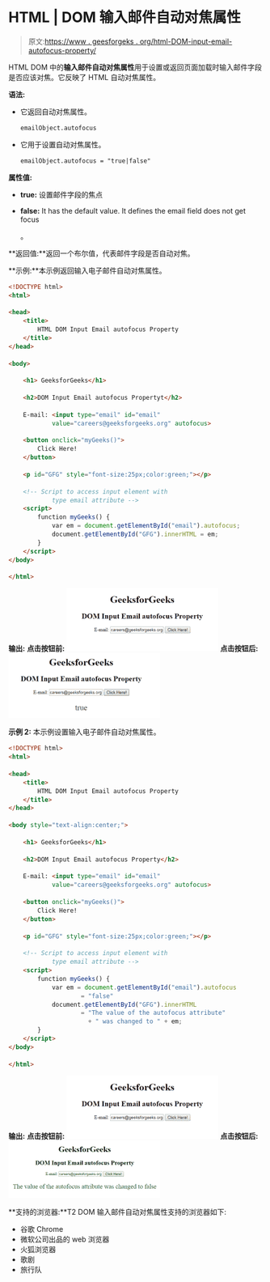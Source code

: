 # HTML | DOM 输入邮件自动对焦属性

> 原文:[https://www . geesforgeks . org/html-DOM-input-email-autofocus-property/](https://www.geeksforgeeks.org/html-dom-input-email-autofocus-property/)

HTML DOM 中的**输入邮件自动对焦属性**用于设置或返回页面加载时输入邮件字段是否应该对焦。它反映了 HTML 自动对焦属性。

**语法:**

*   它返回自动对焦属性。

    ```html
    emailObject.autofocus
    ```

*   它用于设置自动对焦属性。

    ```html
    emailObject.autofocus = "true|false"
    ```

**属性值:**

*   **true:** 设置邮件字段的焦点
*   **false:** It has the default value. It defines the email field does not get focus

    。

**返回值:**返回一个布尔值，代表邮件字段是否自动对焦。

**示例:**本示例返回输入电子邮件自动对焦属性。

```html
<!DOCTYPE html> 
<html> 

<head> 
    <title> 
        HTML DOM Input Email autofocus Property
    </title> 
</head>     

<body> 

    <h1> GeeksforGeeks</h1> 

    <h2>DOM Input Email autofocus Propertyt</h2> 

    E-mail: <input type="email" id="email"
            value="careers@geeksforgeeks.org" autofocus> 

    <button onclick="myGeeks()"> 
        Click Here! 
    </button> 

    <p id="GFG" style="font-size:25px;color:green;"></p> 

    <!-- Script to access input element with 
            type email attribute -->
    <script> 
        function myGeeks() { 
            var em = document.getElementById("email").autofocus;
            document.getElementById("GFG").innerHTML = em; 
        } 
    </script> 
</body> 

</html>                    
```

**输出:**
**点击按钮前:**
![](img/0f86acc442e74d5c12ee458a446c6bb8.png)
**点击按钮后:**
![](img/ec07dcb1092ffd342ff7deb279d6d4bc.png)

**示例 2:** 本示例设置输入电子邮件自动对焦属性。

```html
<!DOCTYPE html> 
<html> 

<head> 
    <title> 
        HTML DOM Input Email autofocus Property
    </title> 
</head>     

<body style="text-align:center;">

    <h1> GeeksforGeeks</h1> 

    <h2>DOM Input Email autofocus Property</h2> 

    E-mail: <input type="email" id="email"
            value="careers@geeksforgeeks.org" autofocus> 

    <button onclick="myGeeks()"> 
        Click Here! 
    </button> 

    <p id="GFG" style="font-size:25px;color:green;"></p> 

    <!-- Script to access input element with 
            type email attribute -->
    <script> 
        function myGeeks() { 
            var em = document.getElementById("email").autofocus
                    = "false" 
            document.getElementById("GFG").innerHTML
                    = "The value of the autofocus attribute"
                      + " was changed to " + em; 
        } 
    </script> 
</body> 

</html>                    
```

**输出:**
**点击按钮前:**
![](img/0f86acc442e74d5c12ee458a446c6bb8.png)
**点击按钮后:**
![](img/77ccc959e9ce7ee8932dc4a6d8fbde80.png)

**支持的浏览器:**T2 DOM 输入邮件自动对焦属性支持的浏览器如下:

*   谷歌 Chrome
*   微软公司出品的 web 浏览器
*   火狐浏览器
*   歌剧
*   旅行队